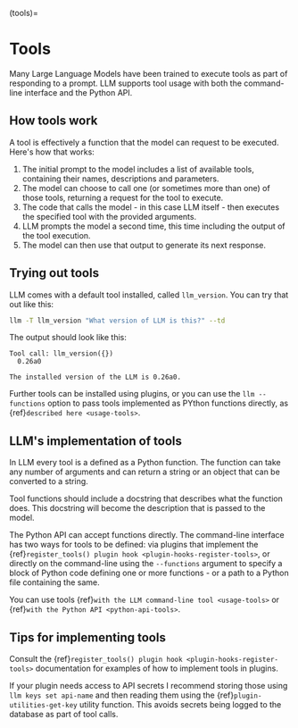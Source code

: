 (tools)=

# Tools

Many Large Language Models have been trained to execute tools as part of responding to a prompt. LLM supports tool usage with both the command-line interface and the Python API.

## How tools work

A tool is effectively a function that the model can request to be executed. Here's how that works:

1. The initial prompt to the model includes a list of available tools, containing their names, descriptions and parameters.
2. The model can choose to call one (or sometimes more than one) of those tools, returning a request for the tool to execute.
3. The code that calls the model - in this case LLM itself - then executes the specified tool with the provided arguments.
4. LLM prompts the model a second time, this time including the output of the tool execution.
5. The model can then use that output to generate its next response.

## Trying out tools

LLM comes with a default tool installed, called `llm_version`. You can try that out like this:

```bash
llm -T llm_version "What version of LLM is this?" --td
```
The output should look like this:

```
Tool call: llm_version({})
  0.26a0

The installed version of the LLM is 0.26a0.
```
Further tools can be installed using plugins, or you can use the `llm --functions` option to pass tools implemented as PYthon functions directly, as {ref}`described here <usage-tools>`.

## LLM's implementation of tools

In LLM every tool is a defined as a Python function. The function can take any number of arguments and can return a string or an object that can be converted to a string.

Tool functions should include a docstring that describes what the function does. This docstring will become the description that is passed to the model.

The Python API can accept functions directly. The command-line interface has two ways for tools to be defined: via plugins that implement the {ref}`register_tools() plugin hook <plugin-hooks-register-tools>`, or directly on the command-line using the `--functions` argument to specify a block of Python code defining one or more functions - or a path to a Python file containing the same.

You can use tools {ref}`with the LLM command-line tool <usage-tools>` or {ref}`with the Python API <python-api-tools>`.

## Tips for implementing tools

Consult the {ref}`register_tools() plugin hook <plugin-hooks-register-tools>` documentation for examples of how to implement tools in plugins.

If your plugin needs access to API secrets I recommend storing those using `llm keys set api-name` and then reading them using the {ref}`plugin-utilities-get-key` utility function. This avoids secrets being logged to the database as part of tool calls.

<!-- Uncomment when this is true: The [llm-tools-datasette](https://github.com/simonw/llm-tools-datasette) plugin is a good example of this pattern in action. -->

